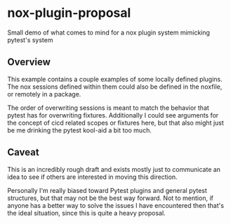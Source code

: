 # nox-plugin-proposal

Small demo of what comes to mind for a nox plugin system mimicking pytest's system

## Overview

This example contains a couple examples of some locally defined plugins. The nox sessions defined within them could 
also be defined in the noxfile, or remotely in a package.

The order of overwriting sessions is meant to match the behavior that pytest has for overwriting fixtures. Additionally 
I could see arguments for the concept of cicd related scopes or fixtures here, but that also might just be me drinking 
the pytest kool-aid a bit too much.

## Caveat

This is an incredibly rough draft and exists mostly just to communicate an idea to see if others are interested in 
moving this direction.

Personally I'm really biased toward Pytest plugins and general pytest structures, but that may not be the best way 
forward. Not to mention, if anyone has a better way to solve the issues I have encountered then that's the ideal 
situation, since this is quite a heavy proposal.
